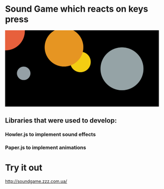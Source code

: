 # Sound Game which reacts on keys press
![screenshot of the game](./doc/1screen.png)
## Libraries that were used to develop:
### Howler.js to implement sound effects
### Paper.js to implement animations
# Try it out 
http://soundgame.zzz.com.ua/

